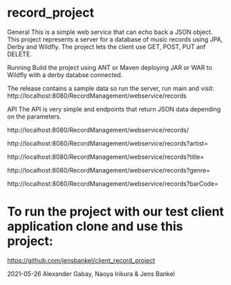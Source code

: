 # record_project

General
This is a simple web service that can echo back a JSON object.
This project represents a server for a database of music records using JPA, Derby and Wildfly. 
The project lets the client use GET, POST, PUT anf DELETE.


Running
Build the project using ANT or Maven deploying JAR or WAR to Wildfly with a derby databse connected.


The release contains a sample data so run the server, run main and visit: http://localhost:8080/RecordManagement/webservice/records

API
The API is very simple and endpoints that return JSON data depending on the parameters.

http://localhost:8080/RecordManagement/webservice/records/<id>

http://localhost:8080/RecordManagement/webservice/records?artist=<parameter>

http://localhost:8080/RecordManagement/webservice/records?title=<parameter>

http://localhost:8080/RecordManagement/webservice/records?genre=<parameter>

http://localhost:8080/RecordManagement/webservice/records?barCode=<parameter>

# To run the project with our test client application clone and use this project:

https://github.com/jensbankel/client_record_project



2021-05-26
Alexander Gabay, Naoya Irikura & Jens Bankel